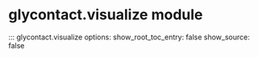 # glycontact.visualize module

::: glycontact.visualize
    options:
      show_root_toc_entry: false
      show_source: false
